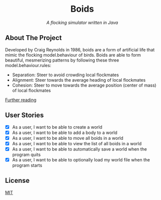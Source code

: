 <h1 align=center>Boids</h1>
<p align=center><i>A flocking simulator written in Java</i></p>

## About The Project

Developed by Craig Reynolds in 1986, boids are a form of artificial life that mimic the flocking model.behaviour of birds. Boids are able to form beautiful, mesmerizing patterns by following these three model.behaviour.rules: 
- Separation: Steer to avoid crowding local flockmates
- Alignment: Steer towards the average heading of local flockmates
- Cohesion: Steer to move towards the average position (center of mass) of local flockmates

[Further reading](https://en.wikipedia.org/wiki/Boids)

## User Stories

- [x] As a user, I want to be able to create a world
- [x] As a user, I want to be able to add a body to a world
- [x] As a user, I want to be able to move all boids in a world
- [x] As a user, I want to be able to view the list of all boids in a world
- [x] As a user, I want to be able to automatically save a world when the program quits
- [x] As a user, I want to be able to optionally load my world file when the program starts

## License
[MIT](https://choosealicense.com/licenses/mit/)
